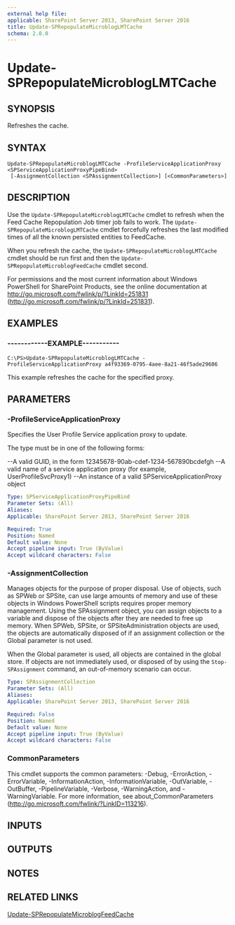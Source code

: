 ```yaml
---
external help file: 
applicable: SharePoint Server 2013, SharePoint Server 2016
title: Update-SPRepopulateMicroblogLMTCache
schema: 2.0.0
---
```


# Update-SPRepopulateMicroblogLMTCache

## SYNOPSIS
Refreshes the cache.

## SYNTAX

```
Update-SPRepopulateMicroblogLMTCache -ProfileServiceApplicationProxy <SPServiceApplicationProxyPipeBind>
 [-AssignmentCollection <SPAssignmentCollection>] [<CommonParameters>]
```

## DESCRIPTION
Use the `Update-SPRepopulateMicroblogLMTCache` cmdlet to refresh when the Feed Cache Repopulation Job timer job fails to work.
The `Update-SPRepopulateMicroblogLMTCache` cmdlet forcefully refreshes the last modified times of all the known persisted entities to FeedCache.

When you refresh the cache, the `Update-SPRepopulateMicroblogLMTCache` cmdlet should be run first and then the `Update-SPRepopulateMicroblogFeedCache` cmdlet second.

For permissions and the most current information about Windows PowerShell for SharePoint Products, see the online documentation at http://go.microsoft.com/fwlink/p/?LinkId=251831 (http://go.microsoft.com/fwlink/p/?LinkId=251831).

## EXAMPLES

### ------------EXAMPLE-----------
```
C:\PS>Update-SPRepopulateMicroblogLMTCache -ProfileServiceApplicationProxy a4f93369-0795-4aee-8a21-46f5ade29606
```

This example refreshes the cache for the specified proxy.

## PARAMETERS

### -ProfileServiceApplicationProxy
Specifies the User Profile Service application proxy to update.

The type must be in one of the following forms:

--A valid GUID, in the form 12345678-90ab-cdef-1234-567890bcdefgh
--A valid name of a service application proxy (for example, UserProfileSvcProxy1)
--An instance of a valid SPServiceApplicationProxy object

```yaml
Type: SPServiceApplicationProxyPipeBind
Parameter Sets: (All)
Aliases: 
Applicable: SharePoint Server 2013, SharePoint Server 2016

Required: True
Position: Named
Default value: None
Accept pipeline input: True (ByValue)
Accept wildcard characters: False
```

### -AssignmentCollection
Manages objects for the purpose of proper disposal.
Use of objects, such as SPWeb or SPSite, can use large amounts of memory and use of these objects in Windows PowerShell scripts requires proper memory management.
Using the SPAssignment object, you can assign objects to a variable and dispose of the objects after they are needed to free up memory.
When SPWeb, SPSite, or SPSiteAdministration objects are used, the objects are automatically disposed of if an assignment collection or the Global parameter is not used.

When the Global parameter is used, all objects are contained in the global store.
If objects are not immediately used, or disposed of by using the `Stop-SPAssignment` command, an out-of-memory scenario can occur.

```yaml
Type: SPAssignmentCollection
Parameter Sets: (All)
Aliases: 
Applicable: SharePoint Server 2013, SharePoint Server 2016

Required: False
Position: Named
Default value: None
Accept pipeline input: True (ByValue)
Accept wildcard characters: False
```

### CommonParameters
This cmdlet supports the common parameters: -Debug, -ErrorAction, -ErrorVariable, -InformationAction, -InformationVariable, -OutVariable, -OutBuffer, -PipelineVariable, -Verbose, -WarningAction, and -WarningVariable. For more information, see about_CommonParameters (http://go.microsoft.com/fwlink/?LinkID=113216).

## INPUTS

## OUTPUTS

## NOTES

## RELATED LINKS

[Update-SPRepopulateMicroblogFeedCache]()

